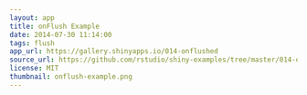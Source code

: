 ```yaml
---
layout: app
title: onFlush Example
date: 2014-07-30 11:14:00
tags: flush
app_url: https://gallery.shinyapps.io/014-onflushed
source_url: https://github.com/rstudio/shiny-examples/tree/master/014-onflushed
license: MIT
thumbnail: onflush-example.png
---
```

